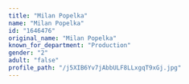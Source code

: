 ```yaml
---
title: "Milan Popelka"
name: "Milan Popelka"
id: "1646476"
original_name: "Milan Popelka"
known_for_department: "Production"
gender: "2"
adult: "false"
profile_path: "/j5XIB6Yv7jAbbULF8LLxgqT9xGj.jpg"
---
```

